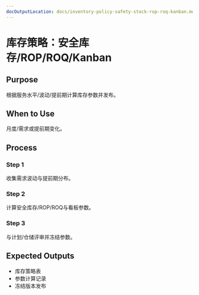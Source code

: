 ```yaml
---
docOutputLocation: docs/inventory-policy-safety-stock-rop-roq-kanban.md
---
```


# 库存策略：安全库存/ROP/ROQ/Kanban

## Purpose

根据服务水平/波动/提前期计算库存参数并发布。

## When to Use

月度/需求或提前期变化。

## Process

### Step 1

收集需求波动与提前期分布。

### Step 2

计算安全库存/ROP/ROQ与看板参数。

### Step 3

与计划/仓储评审并冻结参数。

## Expected Outputs

- 库存策略表
- 参数计算记录
- 冻结版本发布
